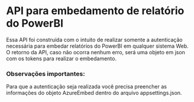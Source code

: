 # API para embedamento de relatório do PowerBI

Essa API foi construída com o intuito de realizar somente a autenticação necessária para embedar relatórios do PowerBI em qualquer sistema Web.
O retorno da API, caso não ocorra nenhum erro, será uma objeto em json com os tokens para realizar o embedamento.

### Observações importantes:
Para que a autenticação seja realizada você precisa preencher as informações do objeto AzureEmbed dentro do arquivo appsettings.json.